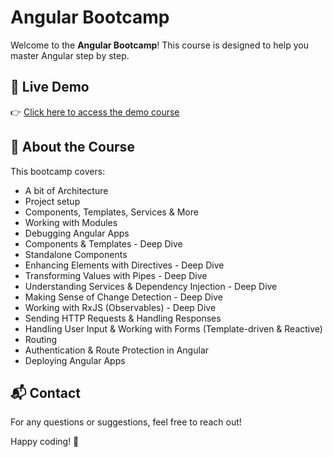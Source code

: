 # Angular Bootcamp

Welcome to the **Angular Bootcamp**! This course is designed to help you master Angular step by step.

## 🚀 Live Demo

👉 [Click here to access the demo course](https://bilelfeki.github.io/angular-bootcamp/)

## 📖 About the Course

This bootcamp covers:
- A bit of Architecture
- Project setup
- Components, Templates, Services & More
- Working with Modules
- Debugging Angular Apps
- Components & Templates - Deep Dive
- Standalone Components
- Enhancing Elements with Directives - Deep Dive
- Transforming Values with Pipes - Deep Dive
- Understanding Services & Dependency Injection - Deep Dive
- Making Sense of Change Detection - Deep Dive
- Working with RxJS (Observables) - Deep Dive
- Sending HTTP Requests & Handling Responses
- Handling User Input & Working with Forms (Template-driven & Reactive)
- Routing
- Authentication & Route Protection in Angular
- Deploying Angular Apps

## 📬 Contact
For any questions or suggestions, feel free to reach out!

Happy coding! 🎉
